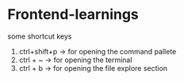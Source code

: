 # Frontend-learnings
some shortcut keys 
1. ctrl+shift+p -> for opening the command pallete
2. ctrl + ~ -> for opening the terminal 
3. ctrl + b -> for opening the file explore section